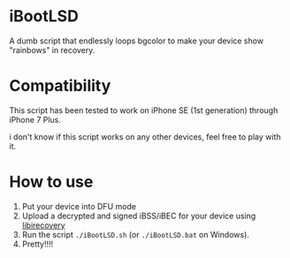 # iBootLSD
A dumb script that endlessly loops bgcolor to make your device show "rainbows" in recovery.

# Compatibility
This script has been tested to work on iPhone SE (1st generation) through iPhone 7 Plus.

i don't know if this script works on any other devices, feel free to play with it.

# How to use
1. Put your device into DFU mode
2. Upload a decrypted and signed iBSS/iBEC for your device using [libirecovery](https://github.com/libimobiledevice/libirecovery)
3. Run the script `./iBootLSD.sh` (or `./iBootLSD.bat` on Windows).
4. Pretty!!!!
